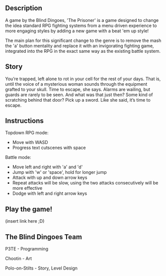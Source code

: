 ## Description
A game by the Blind Dingoes, 'The Prisoner' is a game designed to change the idea standard RPG fighting systems
from a menu driven experience to more engaging styles by adding a new game with a beat 'em up style!

The main plan for this significant change to the genre is to remove the mash the 'a' button mentality and replace
it with an invigorating fighting game, integrated into the RPG in the exact same way as the existing battle system.


## Story
You’re trapped, left alone to rot in your cell for the rest of your days. That is, until the voice of a mysterious woman sounds through the equipment grafted to your skull. Time to escape, she says. Alarms are wailing, but guards are rarely to be seen. And what was that just then? Some kind of scratching behind that door? Pick up a sword. Like she said, it’s time to escape.

## Instructions
Topdown RPG mode:
* Move with WASD
* Progress text cutscenes with space

Battle mode:
* Move left and right with 'a' and 'd'
* Jump with 'w' or 'space', hold for longer jump
* Attack with up and down arrow keys
* Repeat attacks will be slow, using the two attacks consecutively will be more effective
* Dodge with left and right arrow keys


## Play the game!
(insert link here ;D)

## The Blind Dingoes Team
P3TE - Programming

Chootin - Art

Polo-on-Stilts - Story, Level Design
